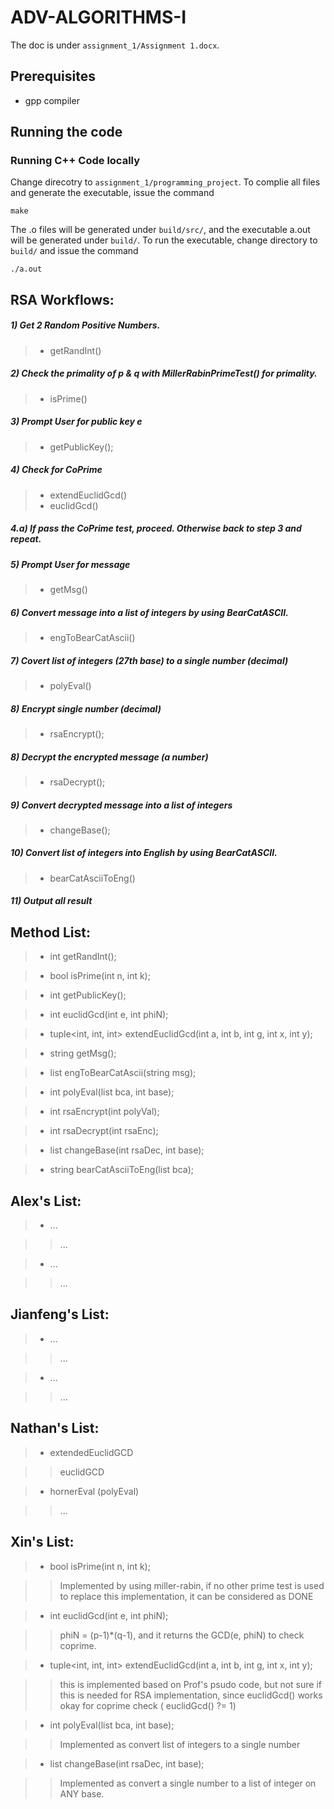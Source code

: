 # ADV-ALGORITHMS-I

The doc is under `assignment_1/Assignment 1.docx`.

## Prerequisites

- gpp compiler

## Running the code

### Running C++ Code locally

Change direcotry to `assignment_1/programming_project`. To complie all files and generate the executable, issue the command 
    
    make
    
The .o files will be generated under `build/src/`, and the executable a.out will be generated under `build/`. To run the executable, change directory to `build/` and issue the command
    
    ./a.out
    

## RSA Workflows:
##### 1) Get 2 Random Positive Numbers.
>- getRandInt()

##### 2) Check the primality of p & q with MillerRabinPrimeTest() for primality.
>- isPrime()

##### 3) Prompt User for public key **e**
>- getPublicKey();

##### 4) Check for CoPrime
>- extendEuclidGcd()
>- euclidGcd()

##### 4.a) If pass the CoPrime test, proceed. Otherwise back to step 3 and repeat.

##### 5) Prompt User for message
>- getMsg()

##### 6) Convert message into a list of integers by using BearCatASCII.
>- engToBearCatAscii()

##### 7) Covert list of integers (27th base) to a single number (decimal)
>- polyEval()

##### 8) Encrypt single number (decimal) 
>- rsaEncrypt();

##### 8) Decrypt the encrypted message (a number)
>- rsaDecrypt();

##### 9) Convert decrypted message into a list of integers
>- changeBase();

##### 10) Convert list of integers into English by using BearCatASCII.
>- bearCatAsciiToEng()

##### 11) Output all result



## Method List:

>- int getRandInt();

>- bool isPrime(int n, int k);

>- int getPublicKey();

>- int euclidGcd(int e, int phiN);

>- tuple<int, int, int> extendEuclidGcd(int a, int b, int g, int x, int y);

>- string getMsg();

>- list<int> engToBearCatAscii(string msg);

>- int polyEval(list<int> bca, int base);

>- int rsaEncrypt(int polyVal);

>- int rsaDecrypt(int rsaEnc);

>- list<int> changeBase(int rsaDec, int base);

>- string bearCatAsciiToEng(list<int> bca);

## Alex's List:
>- ...

>> ...

>- ...

>> ...

## Jianfeng's List:
>- ...

>> ...

>- ...

>> ...

## Nathan's List:
>- extendedEuclidGCD

>> euclidGCD

>- hornerEval (polyEval)

>> ...

## Xin's List:
>- bool isPrime(int n, int k); 

>> Implemented by using miller-rabin, if no other prime test is used to replace this implementation, it can be considered as DONE

>- int euclidGcd(int e, int phiN);

>> phiN = (p-1)*(q-1), and it returns the GCD(e, phiN) to check coprime.

>- tuple<int, int, int> extendEuclidGcd(int a, int b, int g, int x, int y);

>> this is implemented based on Prof's psudo code, but not sure if this is needed for RSA implementation, since euclidGcd() works okay for coprime check ( euclidGcd() ?= 1)

>- int polyEval(list<int> bca, int base);

>> Implemented as convert list of integers to a single number

>- list<int> changeBase(int rsaDec, int base);

>> Implemented as convert a single number to a list of integer on ANY base.
